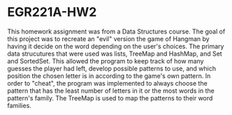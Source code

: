 # EGR221A-HW2
This homework assignment was from a Data Structures course. The goal of this project was to recreate an "evil" version the game of Hangman by having it decide on the word depending on the user's choices.
The primary data strucutures that were used was lists, TreeMap and HashMap, and Set and SortedSet. This allowed the program to keep track of how many guesses the player had left, develop possible patterns to use, and which position the chosen letter is in according to the game's own pattern.
In order to "cheat", the program was implemented to always choose the pattern that has the least number of letters in it or the most words in the pattern's family.
The TreeMap is used to map the patterns to their word families.
